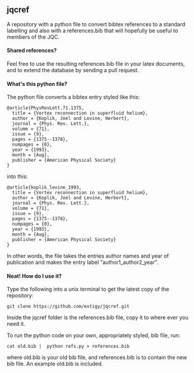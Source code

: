 jqcref
------
A repository with a python file to convert bibtex references to a standard labelling and also with a references.bib that will hopefully be useful to members of the JQC.

#### Shared references?
Feel free to use the resulting references.bib file in your latex documents, and to extend the database by sending a pull request.

#### What's this python file?
The python file converts a bibtex entry styled like this:
```
@article{PhysRevLett.71.1375,
  title = {Vortex reconnection in superfluid helium},
  author = {Koplik, Joel and Levine, Herbert},
  journal = {Phys. Rev. Lett.},
  volume = {71},
  issue = {9},
  pages = {1375--1378},
  numpages = {0},
  year = {1993},
  month = {Aug},
  publisher = {American Physical Society}
}
```
into this:
```
@article{koplik_levine_1993,
  title = {Vortex reconnection in superfluid helium},
  author = {Koplik, Joel and Levine, Herbert},
  journal = {Phys. Rev. Lett.},
  volume = {71},
  issue = {9},
  pages = {1375--1378},
  numpages = {0},
  year = {1993},
  month = {Aug},
  publisher = {American Physical Society}
}
```
In other words, the file takes the entries author names and year of publication and makes the entry label "author1_author2_year".


#### Neat! How do I use it?
Type the following into a unix terminal to get the latest copy of the repository:
```
git clone https://github.com/extigy/jqcref.git
```
Inside the jqcref folder is the references.bib file, copy it to where ever you need it.

To run the python code on your own, appropriately styled, bib file, run:
```
cat old.bib |  python refs.py > references.bib
```
where old.bib is your old bib file, and references.bib is to contain the new bib file. An example old.bib is included.